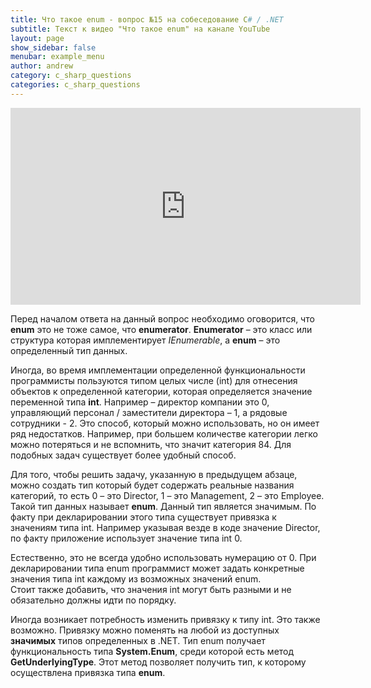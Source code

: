 ```yaml
---
title: Что такое enum - вопрос №15 на собеседование C# / .NET
subtitle: Текст к видео "Что такое enum" на канале YouTube
layout: page
show_sidebar: false
menubar: example_menu
author: andrew
category: c_sharp_questions
categories: c_sharp_questions
---
```


<center>
<iframe width="560" height="315" src="https://www.youtube.com/embed/wFcUXI0T7dA" 
frameborder="0" allow="accelerometer; autoplay; 
encrypted-media; gyroscope; picture-in-picture" allowfullscreen></iframe>
</center>

Перед началом ответа на данный вопрос необходимо оговорится, что **enum** это не тоже самое, что **enumerator**. **Enumerator** – это класс или структура которая 
имплементирует *IEnumerable*, а **enum** – это определенный тип данных.

Иногда, во время имплементации определенной функциональности программисты пользуются типом целых числе (int) для отнесения объектов к определенной категории, которая определяется 
значение переменной типа **int**. Например – директор компании это 0, управляющий персонал / заместители директора – 1, а рядовые сотрудники - 2. Это способ, который можно 
использовать, но он имеет ряд недостатков. Например, при большем количестве категории легко можно потеряться и не вспомнить, что значит категория 84. Для подобных задач существует 
более удобный способ.

Для того, чтобы решить задачу, указанную в предыдущем абзаце, можно создать тип который будет содержать реальные названия категорий, то есть 0 – это Director, 1 – это Management, 
2 – это Employee. Такой тип данных называет **enum**. Данный тип является значимым. По факту при декларировании этого типа существует привязка к значениям типа int. 
Например указывая везде в коде значение Director, по факту приложение использует значение типа int 0.

Естественно, это не всегда удобно использовать нумерацию от 0. При декларировании типа enum программист может задать конкретные значения типа int каждому из возможных значений enum.  
Стоит также добавить, что значения int могут быть разными и не обязательно должны идти по порядку.

Иногда возникает потребность изменить привязку к типу int. Это также возможно. Привязку можно поменять на любой из доступных **значимых** типов определенных в .NET. Тип enum получает 
функциональность типа **System.Enum**, среди которой есть метод **GetUnderlyingType**. Этот метод позволяет получить тип, к которому осуществлена привязка типа **enum**.


 